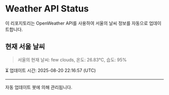 
# Weather API Status

이 리포지토리는 OpenWeather API를 사용하여 서울의 날씨 정보를 자동으로 업데이트합니다.

## 현재 서울 날씨
> 서울의 현재 날씨: few clouds, 온도: 26.83°C, 습도: 95%

⏳ 업데이트 시간: 2025-08-20 22:16:57 (UTC)

---
자동 업데이트 봇에 의해 관리됩니다.
